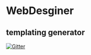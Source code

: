 # WebDesginer
## templating generator

[![Gitter](https://badges.gitter.im/codebarrels/WebDesginer.svg)](https://gitter.im/codebarrels/WebDesginer?utm_source=badge&utm_medium=badge&utm_campaign=pr-badge&utm_content=badge)
